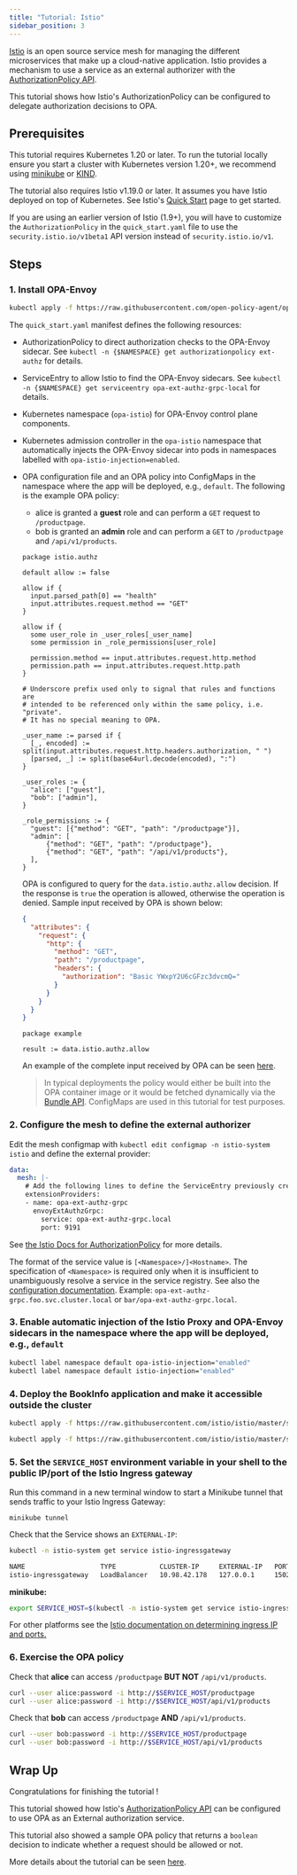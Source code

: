 ```yaml
---
title: "Tutorial: Istio"
sidebar_position: 3
---
```


[Istio](https://istio.io/latest/) is an open source service mesh for managing the different microservices that make
up a cloud-native application. Istio provides a mechanism to use a service as an external authorizer with the
[AuthorizationPolicy API](https://istio.io/latest/docs/tasks/security/authorization/authz-custom/).

This tutorial shows how Istio's AuthorizationPolicy can be configured to delegate authorization decisions to OPA.

## Prerequisites

This tutorial requires Kubernetes 1.20 or later. To run the tutorial locally ensure you start a cluster with Kubernetes
version 1.20+, we recommend using [minikube](https://kubernetes.io/docs/getting-started-guides/minikube) or
[KIND](https://kind.sigs.k8s.io/).

The tutorial also requires Istio v1.19.0 or later. It assumes you have Istio deployed on top of Kubernetes.
See Istio's [Quick Start](https://istio.io/docs/setup/kubernetes/install/kubernetes/) page to get started.

If you are using an earlier version of Istio (1.9+), you will have to customize the `AuthorizationPolicy` in the
`quick_start.yaml` file to use the `security.istio.io/v1beta1` API version instead of `security.istio.io/v1`.

## Steps

### 1. Install OPA-Envoy

```bash
kubectl apply -f https://raw.githubusercontent.com/open-policy-agent/opa-envoy-plugin/main/examples/istio/quick_start.yaml
```

The `quick_start.yaml` manifest defines the following resources:

- AuthorizationPolicy to direct authorization checks to the OPA-Envoy sidecar. See `kubectl -n {$NAMESPACE} get authorizationpolicy ext-authz` for details.

- ServiceEntry to allow Istio to find the OPA-Envoy sidecars. See `kubectl -n {$NAMESPACE} get serviceentry opa-ext-authz-grpc-local` for details.

- Kubernetes namespace (`opa-istio`) for OPA-Envoy control plane components.

- Kubernetes admission controller in the `opa-istio` namespace that automatically injects the OPA-Envoy sidecar into pods in namespaces labelled with `opa-istio-injection=enabled`.

- OPA configuration file and an OPA policy into ConfigMaps in the namespace where the app will be deployed, e.g., `default`.
  The following is the example OPA policy:

  - alice is granted a **guest** role and can perform a `GET` request to `/productpage`.
  - bob is granted an **admin** role and can perform a `GET` to `/productpage` and `/api/v1/products`.

  ```rego title="authz.rego"
  package istio.authz

  default allow := false

  allow if {
  	input.parsed_path[0] == "health"
  	input.attributes.request.method == "GET"
  }

  allow if {
  	some user_role in _user_roles[_user_name]
  	some permission in _role_permissions[user_role]

  	permission.method == input.attributes.request.http.method
  	permission.path == input.attributes.request.http.path
  }

  # Underscore prefix used only to signal that rules and functions are
  # intended to be referenced only within the same policy, i.e. "private".
  # It has no special meaning to OPA.

  _user_name := parsed if {
  	[_, encoded] := split(input.attributes.request.http.headers.authorization, " ")
  	[parsed, _] := split(base64url.decode(encoded), ":")
  }

  _user_roles := {
  	"alice": ["guest"],
  	"bob": ["admin"],
  }

  _role_permissions := {
  	"guest": [{"method": "GET", "path": "/productpage"}],
  	"admin": [
  		{"method": "GET", "path": "/productpage"},
  		{"method": "GET", "path": "/api/v1/products"},
  	],
  }
  ```

  <RunSnippet id="authz.rego"/>

  OPA is configured to query for the `data.istio.authz.allow`
  decision. If the response is `true` the operation is allowed, otherwise the
  operation is denied. Sample input received by OPA is shown below:

  ```json title="input.json"
  {
    "attributes": {
      "request": {
        "http": {
          "method": "GET",
          "path": "/productpage",
          "headers": {
            "authorization": "Basic YWxpY2U6cGFzc3dvcmQ="
          }
        }
      }
    }
  }
  ```

  <RunSnippet id="input.json"/>

  ```rego
  package example

  result := data.istio.authz.allow
  ```

  <RunSnippet files="#input.json #authz.rego" command="data.example.result" />

  An example of the complete input received by OPA can be seen [here](https://github.com/open-policy-agent/opa-envoy-plugin/tree/main/examples/istio#example-input).

  > In typical deployments the policy would either be built into the OPA container
  > image or it would be fetched dynamically via the [Bundle API](https://www.openpolicyagent.org/docs/latest/bundles/). ConfigMaps are
  > used in this tutorial for test purposes.

### 2. Configure the mesh to define the external authorizer

Edit the mesh configmap with `kubectl edit configmap -n istio-system istio` and define the external provider:

```yaml
data:
  mesh: |-
    # Add the following lines to define the ServiceEntry previously created as an external authorizer:
    extensionProviders:
    - name: opa-ext-authz-grpc
      envoyExtAuthzGrpc:
        service: opa-ext-authz-grpc.local
        port: 9191
```

See [the Istio Docs for AuthorizationPolicy](https://istio.io/latest/docs/tasks/security/authorization/authz-custom/#define-the-external-authorizer) for
more details.

The format of the service value is `[<Namespace>/]<Hostname>`. The specification
of `<Namespace>` is required only when it is insufficient to unambiguously resolve
a service in the service registry. See also the [configuration documentation](https://istio.io/latest/docs/reference/config/istio.mesh.v1alpha1/#MeshConfig-ExtensionProvider-EnvoyExternalAuthorizationGrpcProvider).
Example: `opa-ext-authz-grpc.foo.svc.cluster.local` or
`bar/opa-ext-authz-grpc.local`.

### 3. Enable automatic injection of the Istio Proxy and OPA-Envoy sidecars in the namespace where the app will be deployed, e.g., `default`

```bash
kubectl label namespace default opa-istio-injection="enabled"
kubectl label namespace default istio-injection="enabled"
```

### 4. Deploy the BookInfo application and make it accessible outside the cluster

```bash
kubectl apply -f https://raw.githubusercontent.com/istio/istio/master/samples/bookinfo/platform/kube/bookinfo.yaml
```

```bash
kubectl apply -f https://raw.githubusercontent.com/istio/istio/master/samples/bookinfo/networking/bookinfo-gateway.yaml
```

### 5. Set the `SERVICE_HOST` environment variable in your shell to the public IP/port of the Istio Ingress gateway

Run this command in a new terminal window to start a Minikube tunnel that sends traffic to your Istio Ingress Gateway:

```
minikube tunnel
```

Check that the Service shows an `EXTERNAL-IP`:

```bash
kubectl -n istio-system get service istio-ingressgateway

NAME                   TYPE           CLUSTER-IP     EXTERNAL-IP   PORT(S)                                                                      AGE
istio-ingressgateway   LoadBalancer   10.98.42.178   127.0.0.1     15021:32290/TCP,80:30283/TCP,443:32497/TCP,31400:30216/TCP,15443:30690/TCP   5s
```

**minikube:**

```bash
export SERVICE_HOST=$(kubectl -n istio-system get service istio-ingressgateway -o jsonpath='{.status.loadBalancer.ingress[0].ip}')
```

For other platforms see the [Istio documentation on determining ingress IP and ports.](https://istio.io/docs/tasks/traffic-management/ingress/#determining-the-ingress-ip-and-ports)

### 6. Exercise the OPA policy

Check that **alice** can access `/productpage` **BUT NOT** `/api/v1/products`.

```bash
curl --user alice:password -i http://$SERVICE_HOST/productpage
curl --user alice:password -i http://$SERVICE_HOST/api/v1/products
```

Check that **bob** can access `/productpage` **AND** `/api/v1/products`.

```bash
curl --user bob:password -i http://$SERVICE_HOST/productpage
curl --user bob:password -i http://$SERVICE_HOST/api/v1/products
```

## Wrap Up

Congratulations for finishing the tutorial !

This tutorial showed how Istio's [AuthorizationPolicy API](https://istio.io/latest/docs/tasks/security/authorization/authz-custom/)
can be configured to use OPA as an External authorization service.

This tutorial also showed a sample OPA policy that returns a `boolean` decision
to indicate whether a request should be allowed or not.

More details about the tutorial can be seen
[here](https://github.com/open-policy-agent/opa-envoy-plugin/tree/main/examples/istio).
